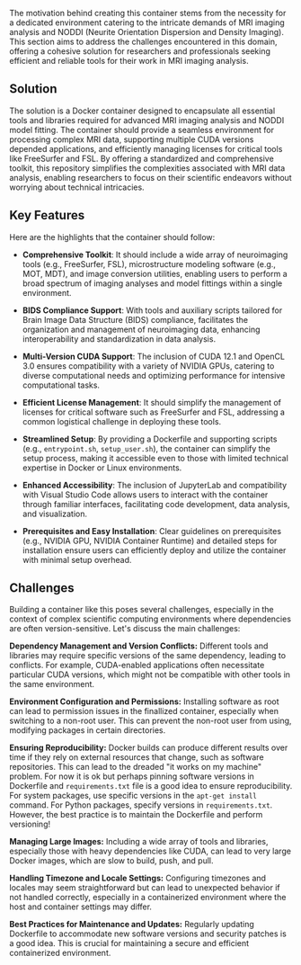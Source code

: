 
The motivation behind creating this container stems from the necessity for a dedicated environment catering to the intricate demands of MRI imaging analysis and NODDI (Neurite Orientation Dispersion and Density Imaging). This section aims to address the challenges encountered in this domain, offering a cohesive solution for researchers and professionals seeking efficient and reliable tools for their work in MRI imaging analysis.

## Solution

The solution is a Docker container designed to encapsulate all essential tools and libraries required for advanced MRI imaging analysis and NODDI model fitting. The container should provide a seamless environment for processing complex MRI data, supporting multiple CUDA versions depended applications, and efficiently managing licenses for critical tools like FreeSurfer and FSL. By offering a standardized and comprehensive toolkit, this repository simplifies the complexities associated with MRI data analysis, enabling researchers to focus on their scientific endeavors without worrying about technical intricacies.

## Key Features

Here are the highlights that the container should follow:

- **Comprehensive Toolkit**: It should include a wide array of neuroimaging tools (e.g., FreeSurfer, FSL), microstructure modeling software (e.g., MOT, MDT), and image conversion utilities, enabling users to perform a broad spectrum of imaging analyses and model fittings within a single environment.

- **BIDS Compliance Support**: With tools and auxiliary scripts tailored for Brain Image Data Structure (BIDS) compliance, facilitates the organization and management of neuroimaging data, enhancing interoperability and standardization in data analysis.

- **Multi-Version CUDA Support**: The inclusion of CUDA 12.1 and OpenCL 3.0 ensures compatibility with a variety of NVIDIA GPUs, catering to diverse computational needs and optimizing performance for intensive computational tasks.

- **Efficient License Management**: It should simplify the management of licenses for critical software such as FreeSurfer and FSL, addressing a common logistical challenge in deploying these tools.

- **Streamlined Setup**: By providing a Dockerfile and supporting scripts (e.g., `entrypoint.sh`, `setup_user.sh`), the container can simplify the setup process, making it accessible even to those with limited technical expertise in Docker or Linux environments.

- **Enhanced Accessibility**: The inclusion of JupyterLab and compatibility with Visual Studio Code allows users to interact with the container through familiar interfaces, facilitating code development, data analysis, and visualization.

- **Prerequisites and Easy Installation**: Clear guidelines on prerequisites (e.g., NVIDIA GPU, NVIDIA Container Runtime) and detailed steps for installation ensure users can efficiently deploy and utilize the container with minimal setup overhead.


## Challenges

Building a container like this poses several challenges, especially in the context of complex scientific computing environments where dependencies are often version-sensitive. Let's discuss the main challenges:

**Dependency Management and Version Conflicts:** Different tools and libraries may require specific versions of the same dependency, leading to conflicts. For example, CUDA-enabled applications often necessitate particular CUDA versions, which might not be compatible with other tools in the same environment.

**Environment Configuration and Permissions:** Installing software as root can lead to permission issues in the finallized container, especially when switching to a non-root user. This can prevent the non-root user from using, modifying packages in certain directories.

**Ensuring Reproducibility:** Docker builds can produce different results over time if they rely on external resources that change, such as software repositories. This can lead to the dreaded "it works on my machine" problem. For now it is ok but perhaps pinning software versions in Dockerfile and `requirements.txt` file is a good idea to ensure reproducibility. For system packages, use specific versions in the `apt-get install` command. For Python packages, specify versions in `requirements.txt`. However, the best practice is to maintain the Dockerfile and perform versioning!

**Managing Large Images:** Including a wide array of tools and libraries, especially those with heavy dependencies like CUDA, can lead to very large Docker images, which are slow to build, push, and pull.

**Handling Timezone and Locale Settings:** Configuring timezones and locales may seem straightforward but can lead to unexpected behavior if not handled correctly, especially in a containerized environment where the host and container settings may differ.

**Best Practices for Maintenance and Updates:** Regularly updating Dockerfile to accommodate new software versions and security patches is a good idea. This is crucial for maintaining a secure and efficient containerized environment.


